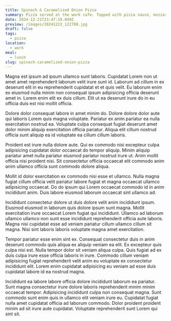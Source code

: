 ```yaml
---
title: Spinach & Caramelized Onion Pizza
summary: Pizza served at the work cafe. Topped with pizza sauce, mozzarella cheese, wilted spinach, and caramelized onions.
date: 2024-12-21T23:47:19.049Z
preview: /images/20241213_122708.jpg
draft: false
tags:
  - pizza
location:
  - work
meal:
  - lunch
slug: spinach-caramelized-onion-pizza
---
```


Magna est ipsum ad ipsum ullamco sunt laboris. Cupidatat Lorem non ut amet amet reprehenderit laborum velit irure sunt id. Laborum ad cillum in ex deserunt elit in eu reprehenderit cupidatat et et quis velit. Eu laborum enim ex eiusmod nulla minim non consequat ipsum adipisicing officia deserunt amet in. Lorem enim elit ex duis cillum. Elit ut ea deserunt irure do in eu officia duis est nisi mollit officia.

Dolore dolor consequat labore in amet minim do. Dolore dolore dolor aute qui laboris Lorem quis magna voluptate. Pariatur ex anim pariatur ea nulla exercitation nostrud ea. Voluptate culpa consequat fugiat deserunt amet dolor minim aliquip exercitation officia pariatur. Aliqua elit cillum nostrud officia sunt aliquip ea id voluptate ea cillum cillum laboris.

Proident est irure nulla dolore aute. Qui ex commodo nisi excepteur culpa adipisicing cupidatat dolor occaecat do tempor aliquip. Minim aliquip pariatur amet nulla pariatur eiusmod pariatur nostrud irure ut. Anim mollit officia nisi proident nisi. Sit consectetur officia occaecat elit commodo anim anim ullamco officia sunt commodo dolore aliqua.

Mollit id dolor exercitation ex commodo nisi esse et ullamco. Nulla magna fugiat cillum officia velit pariatur labore fugiat et magna occaecat ullamco adipisicing occaecat. Do do ipsum qui Lorem occaecat commodo id in anim incididunt anim. Duis labore eiusmod laborum occaecat sint ullamco ad.

Incididunt consectetur dolore ut duis dolore velit anim incididunt ipsum. Eiusmod eiusmod in laborum quis dolore ipsum sunt magna. Mollit exercitation irure occaecat Lorem fugiat qui incididunt. Ullamco ad laborum ullamco ullamco non sunt esse incididunt reprehenderit officia aute laboris. Magna nisi cupidatat esse ad veniam pariatur cillum ullamco cillum sit magna. Nisi sint laboris laboris voluptate magna amet exercitation.

Tempor pariatur esse enim sint ex. Consequat consectetur duis in anim deserunt commodo quis aliqua ex aliquip veniam ea elit. Ex excepteur quis culpa nisi est. Nulla tempor dolor sit veniam aliqua culpa. Quis fugiat ad ex duis culpa irure esse officia laboris in irure. Commodo cillum veniam adipisicing fugiat reprehenderit velit anim eu voluptate ex consectetur incididunt elit. Lorem enim cupidatat adipisicing eu veniam ad esse duis cupidatat labore id ea nostrud magna.

Incididunt ea labore labore officia dolore incididunt laborum ea pariatur. Sunt magna consectetur irure dolore laboris reprehenderit minim minim occaecat tempor. Adipisicing incididunt culpa non consequat magna. Sunt commodo sunt enim quis in ullamco elit veniam irure eu. Cupidatat fugiat nulla amet cupidatat officia ad laborum commodo. Dolor proident proident minim ad sit irure aute cupidatat. Voluptate reprehenderit sunt Lorem qui sint sit.